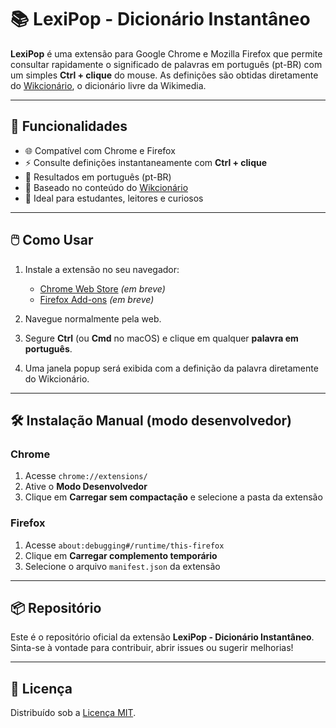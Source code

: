 # 📚 LexiPop - Dicionário Instantâneo

**LexiPop** é uma extensão para Google Chrome e Mozilla Firefox que permite consultar rapidamente o significado de palavras em português (pt-BR) com um simples **Ctrl + clique** do mouse. As definições são obtidas diretamente do [Wikcionário](https://pt.wiktionary.org), o dicionário livre da Wikimedia.

---

## 🚀 Funcionalidades

- 🌐 Compatível com Chrome e Firefox
- ⚡ Consulte definições instantaneamente com **Ctrl + clique**
- 📖 Resultados em português (pt-BR)
- 🔎 Baseado no conteúdo do [Wikcionário](https://pt.wiktionary.org)
- 🧠 Ideal para estudantes, leitores e curiosos

---

## 🖱️ Como Usar

1. Instale a extensão no seu navegador:
   - [Chrome Web Store](#) *(em breve)*
   - [Firefox Add-ons](#) *(em breve)*

2. Navegue normalmente pela web.
3. Segure **Ctrl** (ou **Cmd** no macOS) e clique em qualquer **palavra em português**.
4. Uma janela popup será exibida com a definição da palavra diretamente do Wikcionário.

---

## 🛠️ Instalação Manual (modo desenvolvedor)

### Chrome

1. Acesse `chrome://extensions/`
2. Ative o **Modo Desenvolvedor**
3. Clique em **Carregar sem compactação** e selecione a pasta da extensão

### Firefox

1. Acesse `about:debugging#/runtime/this-firefox`
2. Clique em **Carregar complemento temporário**
3. Selecione o arquivo `manifest.json` da extensão

---

## 📦 Repositório

Este é o repositório oficial da extensão **LexiPop - Dicionário Instantâneo**.  
Sinta-se à vontade para contribuir, abrir issues ou sugerir melhorias!

---

## 📄 Licença

Distribuído sob a [Licença MIT](LICENSE).